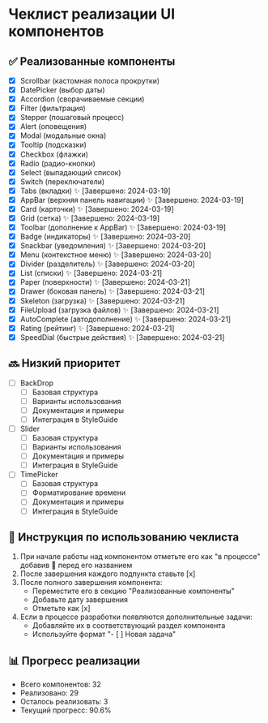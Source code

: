 # Чеклист реализации UI компонентов

## ✅ Реализованные компоненты

- [x] Scrollbar (кастомная полоса прокрутки)
- [x] DatePicker (выбор даты)
- [x] Accordion (сворачиваемые секции)
- [x] Filter (фильтрация)
- [x] Stepper (пошаговый процесс)
- [x] Alert (оповещения)
- [x] Modal (модальные окна)
- [x] Tooltip (подсказки)
- [x] Checkbox (флажки)
- [x] Radio (радио-кнопки)
- [x] Select (выпадающий список)
- [x] Switch (переключатели)
- [x] Tabs (вкладки) ✨ [Завершено: 2024-03-19]
- [x] AppBar (верхняя панель навигации) ✨ [Завершено: 2024-03-19]
- [x] Card (карточки) ✨ [Завершено: 2024-03-19]
- [x] Grid (сетка) ✨ [Завершено: 2024-03-19]
- [x] Toolbar (дополнение к AppBar) ✨ [Завершено: 2024-03-19]
- [x] Badge (индикаторы) ✨ [Завершено: 2024-03-20]
- [x] Snackbar (уведомления) ✨ [Завершено: 2024-03-20]
- [x] Menu (контекстное меню) ✨ [Завершено: 2024-03-20]
- [x] Divider (разделитель) ✨ [Завершено: 2024-03-20]
- [x] List (списки) ✨ [Завершено: 2024-03-21]
- [x] Paper (поверхности) ✨ [Завершено: 2024-03-21]
- [x] Drawer (боковая панель) ✨ [Завершено: 2024-03-21]
- [x] Skeleton (загрузка) ✨ [Завершено: 2024-03-21]
- [x] FileUpload (загрузка файлов) ✨ [Завершено: 2024-03-21]
- [x] AutoComplete (автодополнение) ✨ [Завершено: 2024-03-21]
- [x] Rating (рейтинг) ✨ [Завершено: 2024-03-21]
- [x] SpeedDial (быстрые действия) ✨ [Завершено: 2024-03-21]

## 🔜 Низкий приоритет

- [ ] BackDrop
  - [ ] Базовая структура
  - [ ] Варианты использования
  - [ ] Документация и примеры
  - [ ] Интеграция в StyleGuide

- [ ] Slider
  - [ ] Базовая структура
  - [ ] Варианты использования
  - [ ] Документация и примеры
  - [ ] Интеграция в StyleGuide

- [ ] TimePicker
  - [ ] Базовая структура
  - [ ] Форматирование времени
  - [ ] Документация и примеры
  - [ ] Интеграция в StyleGuide

## 📝 Инструкция по использованию чеклиста

1. При начале работы над компонентом отметьте его как "в процессе" добавив 🔄 перед его названием
2. После завершения каждого подпункта ставьте [x]
3. После полного завершения компонента:
   - Переместите его в секцию "Реализованные компоненты"
   - Добавьте дату завершения
   - Отметьте как [x]
4. Если в процессе разработки появляются дополнительные задачи:
   - Добавляйте их в соответствующий раздел компонента
   - Используйте формат "- [ ] Новая задача"

## 📊 Прогресс реализации

- Всего компонентов: 32
- Реализовано: 29
- Осталось реализовать: 3
- Текущий прогресс: 90.6% 